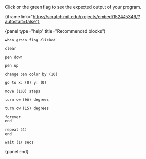 Click on the green flag to see the expected output of your program.

{iframe link="https://scratch.mit.edu/projects/embed/152445346/?autostart=false"}

{panel type="help" title="Recommended blocks"}

```scratch:split:random
when green flag clicked
```

```scratch:split:random
clear

pen down

pen up

change pen color by (10)
```

```scratch:split:random
go to x: (0) y: (0)

move (100) steps

turn cw (90) degrees

turn cw (15) degrees
```

```scratch:split:random
forever
end

repeat (4)
end

wait (1) secs
```

{panel end}
